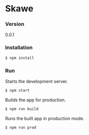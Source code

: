 # Skawe


### Version
0.0.1


### Installation

```sh
$ npm install
```


### Run

Starts the development server.

```sh
$ npm start
```

Builds the app for production.

```sh
$ npm run build
```

Runs the built app in production mode.

```sh
$ npm run prod
```
